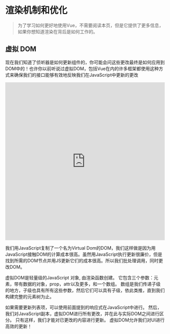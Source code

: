 # 渲染机制和优化

> 为了学习如何更好地使用Vue，不需要阅读本页，但是它提供了更多信息，如果你想知道渲染在背后是如何工作的。

## 虚拟 DOM

现在我们知道了侦听器是如何更新组件的，你可能会问这些更改最终是如何应用到DOM中的！也许你以前听说过虚拟DOM，包括Vue在内的许多框架都使用这种方式来确保我们的接口能够有效地反映我们在JavaScript中更新的更改

<div class="reactivecontent">
  <iframe height="500" style="width: 100%;" scrolling="no" title="How does the Virtual DOM work?" src="https://codepen.io/sdras/embed/RwwQapa?height=500&theme-id=light&default-tab=result" frameborder="no" allowtransparency="true" allowfullscreen="true">
    See the Pen <a href='https://codepen.io/sdras/pen/RwwQapa'>How does the Virtual DOM work?</a> by Sarah Drasner
    (<a href='https://codepen.io/sdras'>@sdras</a>) on <a href='https://codepen.io'>CodePen</a>.
  </iframe>
</div>

我们用JavaScript复制了一个名为Virtual Dom的DOM，我们这样做是因为用JavaScript接触DOM的计算成本很高。虽然用JavaScript执行更新很廉价，但是找到所需的DOM节点并用JS更新它们的成本很高。所以我们批处理调用，同时更改DOM。

虚拟DOM是轻量级的JavaScript 对象, 由渲染函数创建。 它包含三个参数：元素，带有数据的对象，prop，attr以及更多，和一个数组。 数组是我们传递子级的地方，子级也具有所有这些参数，然后它们可以具有子级，依此类推，直到我们构建完整的元素树为止。

如果需要更新列表项，可以使用前面提到的响应式在JavaScript中进行。 然后，我们对JavaScript副本，虚拟DOM进行所有更改，并在此与实际DOM之间进行区分。 只有这样，我们才能对已更改的内容进行更新。 虚拟DOM允许我们对UI进行高效的更新！

